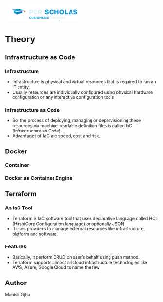 [![Per Scholas](../per_scholas.png)](https://www.perscholas.org) 

# Theory

## Infrastructure as Code

### Infrastructure
 
- Infrastructure is physical and virtual resources that is required to run an IT entity.
- Usually resources are individually configured using physical hardware configuration or any interactive configuration tools 

### Infrastructure as Code 

- So, the process of deploying, managing or deprovisioning these resources via machine-readable definition files is called IaC (Infrastructure as Code)
- Advantages of IaC are speed, cost and risk.


## Docker

### Container

### Docker as Container Engine

## Terraform

### As IaC Tool

- Terraform is IaC software tool that uses declarative language called HCL (HashiCorp Configuration language) or optionally JSON
- It uses providers to manage external resources like infrastructure, platform and software.

### Features

- Basically, it perform CRUD on user’s behalf using push method.
- Terraform supports almost all cloud infrastructure technologies like AWS, Azure, Google Cloud to name the few


## Author
Manish Ojha
